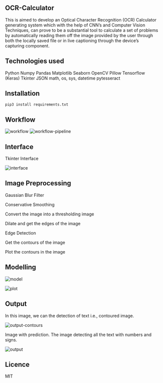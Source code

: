 ## OCR-Calculator
This is aimed to develop an Optical Character Recognition (OCR) Calculator generating system which with the help of CNN’s and  Computer Vision Techniques, can prove to be a substantial tool to calculate a set of problems by automatically reading them off the image provided by the user through both the locally saved file or in live captioning through the device’s capturing component.

## Technologies used

Python
Numpy
Pandas 
Matplotlib
Seaborn
OpenCV
Pillow
Tensorflow (Keras)
Tkinter
JSON
math, os, sys, datetime
pytesseract

## Installation

```
pip3 install requirements.txt
```

## Workflow

![workflow](https://github.com/vishrutiii/OCRcalculator/blob/main/Images/workflow1.png?raw=true)
![workflow-pipeline](https://github.com/vishrutiii/OCRcalculator/blob/main/Images/workflow2.png?raw=true)

## Interface

Tkinter Interface

![interface](https://github.com/vishrutiii/OCRcalculator/blob/main/Images/tkinterinterface.png?raw=true)

## Image Preprocessing

Gaussian Blur Filter

Conservative Smoothing

Convert the image into a thresholding image

Dilate and get the edges of the image

Edge Detection

Get the contours of the image

Plot the contours in the image

## Modelling

![model](https://github.com/vishrutiii/OCRcalculator/blob/main/Images/model.png?raw=true)

![plot](https://github.com/vishrutiii/OCRcalculator/blob/main/Images/accuracyplot.png?raw=true)

## Output

In this image, we can the detection of text i.e., contoured image.

![output-contours](https://github.com/vishrutiii/OCRcalculator/blob/main/Images/outputbodmas.png?raw=true)

Image with prediction.
The image detecting all the text with numbers and signs.

![output](https://github.com/vishrutiii/OCRcalculator/blob/main/Images/outputbodmas2.png?raw=true)

## Licence

MIT
